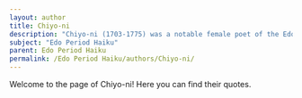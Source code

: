 ```yaml
---
layout: author
title: Chiyo-ni
description: "Chiyo-ni (1703-1775) was a notable female poet of the Edo Period, known for her delicate haiku that often reflect her observations of nature, seasons, and the beauty in the smallest details."
subject: "Edo Period Haiku"
parent: Edo Period Haiku
permalink: /Edo Period Haiku/authors/Chiyo-ni/
---
```


Welcome to the page of Chiyo-ni! Here you can find their quotes.
